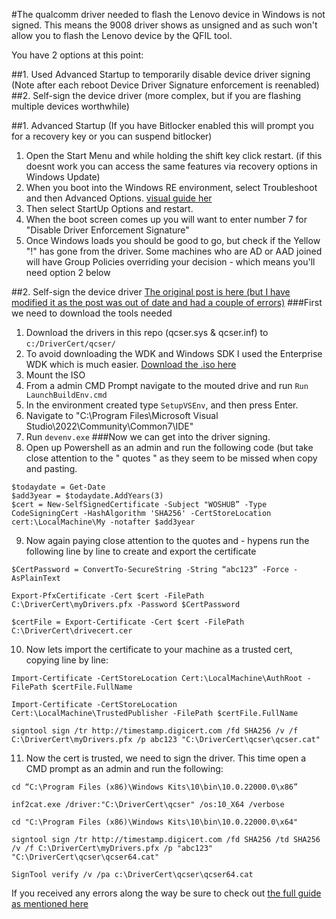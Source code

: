 #The qualcomm driver needed to flash the Lenovo device in Windows is not signed. This means the 9008 driver shows as unsigned and as such won't allow you to flash the Lenovo device by the QFIL tool.

You have 2 options at this point:

##1. Used Advanced Startup to temporarily disable device driver signing (Note after each reboot Device Driver Signature enforcement is reenabled)
##2. Self-sign the device driver (more complex, but if you are flashing multiple devices worthwhile)

##1. Advanced Startup (If you have Bitlocker enabled this will prompt you for a recovery key or you can suspend bitlocker)
1. Open the Start Menu and while holding the shift key click restart. (if this doesnt work you can access the same features via recovery options in Windows Update)
2. When you boot into the Windows RE environment, select Troubleshoot and then Advanced Options. [visual guide her](https://www.tenforums.com/tutorials/156602-how-enable-disable-driver-signature-enforcement-windows-10-a.html)
3. Then select StartUp Options and restart.
4. When the boot screen comes up you will want to enter number 7 for "Disable Driver Enforcement Signature"
5. Once Windows loads you should be good to go, but check if the Yellow "!" has gone from the driver. Some machines who are AD or AAD joined will have Group Policies overriding your decision - which means you'll need option 2 below

##2. Self-sign the device driver
[The original post is here (but I have modified it as the post was out of date and had a couple of errors)](https://woshub.com/how-to-sign-an-unsigned-driver-for-windows-7-x64/)
###First we need to download the tools needed
1. Download the drivers in this repo (qcser.sys & qcser.inf) to `c:/DriverCert/qcser/`
2. To avoid downloading the WDK and Windows SDK I used the Enterprise WDK which is much easier. [Download the .iso here](https://go.microsoft.com/fwlink/?linkid=2271957)
3. Mount the ISO
4. From a admin CMD Prompt navigate to the mouted drive and run `Run LaunchBuildEnv.cmd`
5. In the environment created type `SetupVSEnv`, and then press Enter.
6. Navigate to "C:\Program Files\Microsoft Visual Studio\2022\Community\Common7\IDE\"
7. Run `devenv.exe`
###Now we can get into the driver signing.
8. Open up Powershell as an admin and run the following code (but take close attention to the " quotes " as they seem to be missed when copy and pasting.
```
$todaydate = Get-Date
$add3year = $todaydate.AddYears(3)
$cert = New-SelfSignedCertificate -Subject "WOSHUB” -Type CodeSigningCert -HashAlgorithm 'SHA256' -CertStoreLocation cert:\LocalMachine\My -notafter $add3year
```
9. Now again paying close attention to the quotes and - hypens run the following line by line to create and export the certificate
```
$CertPassword = ConvertTo-SecureString -String “abc123” -Force -AsPlainText
```
```
Export-PfxCertificate -Cert $cert -FilePath C:\DriverCert\myDrivers.pfx -Password $CertPassword
```
```
$certFile = Export-Certificate -Cert $cert -FilePath C:\DriverCert\drivecert.cer
```
10. Now lets import the certificate to your machine as a trusted cert, copying line by line:
```
Import-Certificate -CertStoreLocation Cert:\LocalMachine\AuthRoot -FilePath $certFile.FullName
```
```
Import-Certificate -CertStoreLocation Cert:\LocalMachine\TrustedPublisher -FilePath $certFile.FullName
```
```
signtool sign /tr http://timestamp.digicert.com /fd SHA256 /v /f C:\DriverCert\myDrivers.pfx /p abc123 "C:\DriverCert\qcser\qcser.cat"
```
11. Now the cert is trusted, we need to sign the driver. This time open a CMD prompt as an admin and run the following:
```
cd “C:\Program Files (x86)\Windows Kits\10\bin\10.0.22000.0\x86”
```
```
inf2cat.exe /driver:"C:\DriverCert\qcser" /os:10_X64 /verbose
```
```
cd "C:\Program Files (x86)\Windows Kits\10\bin\10.0.22000.0\x64"
```
```
signtool sign /tr http://timestamp.digicert.com /fd SHA256 /td SHA256 /v /f C:\DriverCert\myDrivers.pfx /p "abc123" "C:\DriverCert\qcser\qcser64.cat"
```
```
SignTool verify /v /pa c:\DriverCert\qcser\qcser64.cat
```

If you received any errors along the way be sure to check out [the full guide as mentioned here](https://woshub.com/how-to-sign-an-unsigned-driver-for-windows-7-x64/)
